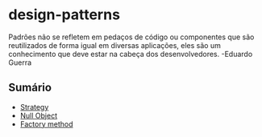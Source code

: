 # design-patterns

Padrões não se refletem em pedaços de código ou componentes que são reutilizados de forma igual em diversas aplicações, eles são um conhecimento que deve estar na cabeça dos desenvolvedores. -Eduardo Guerra

## Sumário

* [Strategy](https://github.com/barbara-oliveira/design-patterns/tree/master/DesignPatterns/src/com/br/exemplo/strategy)
* [Null Object](https://github.com/barbara-oliveira/design-patterns/tree/master/DesignPatterns/src/com/br/exemplo/nullobject)
* [Factory method](https://github.com/barbara-oliveira/design-patterns/tree/master/DesignPatterns/src/com/br/exemplo/factorymethod)

